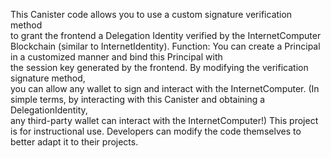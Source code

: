 This Canister code allows you to use a custom signature verification method  
to grant the frontend a Delegation Identity verified by the InternetComputer Blockchain (similar to InternetIdentity).
Function:
You can create a Principal in a customized manner and bind this Principal with   
the session key generated by the frontend. By modifying the verification signature method,  
you can allow any wallet to sign and interact with the InternetComputer.
(In simple terms, by interacting with this Canister and obtaining a DelegationIdentity,  
any third-party wallet can interact with the InternetComputer!)
This project is for instructional use. Developers can modify the code themselves to better adapt it to their projects.